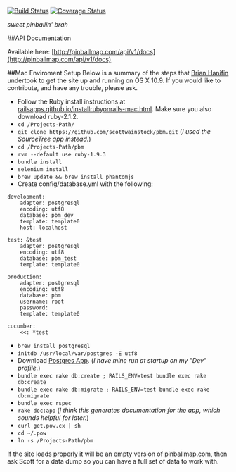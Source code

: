 [![Build Status](https://travis-ci.org/scottwainstock/pbm.svg?branch=master)](https://travis-ci.org/scottwainstock/pbm)
[![Coverage Status](https://coveralls.io/repos/scottwainstock/pbm/badge.png)](https://coveralls.io/r/scottwainstock/pbm)

*sweet pinballin' brah*

##API Documentation

Available here: [http://pinballmap.com/api/v1/docs](http://pinballmap.com/api/v1/docs)

##Mac Enviroment Setup
Below is a summary of the steps that [Brian Hanifin](https://github.com/brianhanifin) undertook to get the site up and running on OS X 10.9. If you would like to contribute, and have any trouble, please ask.

* Follow the Ruby install instructions at [railsapps.github.io/installrubyonrails-mac.html](http://railsapps.github.io/installrubyonrails-mac.html). Make sure you also download ruby-2.1.2.
* `cd /Projects-Path/`
* `git clone https://github.com/scottwainstock/pbm.git` (*I used the SourceTree app instead.*)
* `cd /Projects-Path/pbm`
* `rvm --default use ruby-1.9.3`
* `bundle install`
* `selenium install`
* `brew update && brew install phantomjs`
* Create config/database.yml with the following:

```
development:
    adapter: postgresql
    encoding: utf8
    database: pbm_dev
    template: template0
    host: localhost

test: &test
    adapter: postgresql
    encoding: utf8
    database: pbm_test
    template: template0

production:
    adapter: postgresql
    encoding: utf8
    database: pbm
    username: root
    password:
    template: template0

cucumber:
    <<: *test
```

* `brew install postgresql`
* `initdb /usr/local/var/postgres -E utf8`
* Download [Postgres App](http://postgresapp.com/). (*I have mine run at startup on my "Dev" profile.*)
* `bundle exec rake db:create ; RAILS_ENV=test bundle exec rake db:create`
* `bundle exec rake db:migrate ; RAILS_ENV=test bundle exec rake db:migrate`
* `bundle exec rspec`
* `rake doc:app`  (*I think this generates documentation for the app, which sounds helpful for later.*)
* `curl get.pow.cx | sh`
* `cd ~/.pow`
* `ln -s /Projects-Path/pbm`

If the site loads properly it will be an empty version of pinballmap.com, then ask Scott for a data dump so you can have a full set of data to work with.
